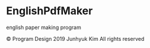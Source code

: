 # EnglishPdfMaker

english paper making program

© Program Design 2019 Junhyuk Kim All rights reserved 
